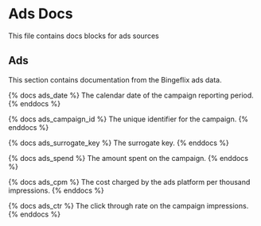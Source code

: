 # Ads Docs
This file contains docs blocks for ads sources

## Ads
This section contains documentation from the Bingeflix ads data.

{% docs ads_date %}
The calendar date of the campaign reporting period.
{% enddocs %}

{% docs ads_campaign_id %}
The unique identifier for the campaign.
{% enddocs %}

{% docs ads_surrogate_key %}
The surrogate key.
{% enddocs %}

{% docs ads_spend %}
The amount spent on the campaign.
{% enddocs %}

{% docs ads_cpm %}
The cost charged by the ads platform per thousand impressions.
{% enddocs %}

{% docs ads_ctr %}
The click through rate on the campaign impressions.
{% enddocs %}
